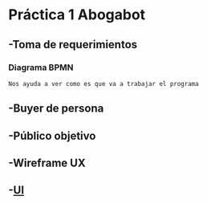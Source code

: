 # Práctica 1 Abogabot 


## -Toma de requerimientos 
###     Diagrama BPMN
    Nos ayuda a ver como es que va a trabajar el programa 
## -Buyer de persona
## -Público objetivo
## -Wireframe UX
## -[UI](https://www.figma.com/file/NFV30enb6A0a1VDAuxONsP/Ui-Pr%C3%A1ctica-1?node-id=0%3A1)
